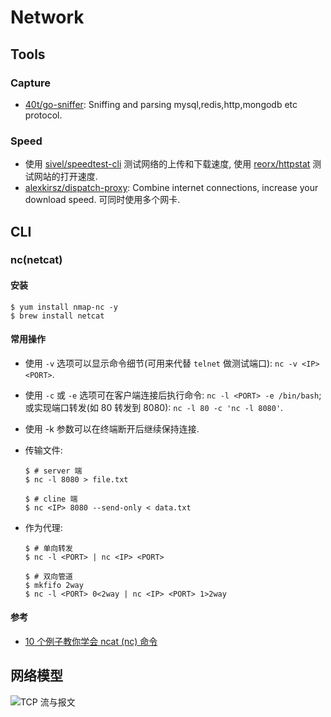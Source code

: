 # Network

## Tools
### Capture
* [40t/go-sniffer](https://github.com/40t/go-sniffer): Sniffing and parsing mysql,redis,http,mongodb etc protocol. 


### Speed

* 使用 [sivel/speedtest-cli](https://github.com/sivel/speedtest-cli) 测试网络的上传和下载速度, 使用 [reorx/httpstat](https://github.com/reorx/httpstat) 测试网站的打开速度.
* [alexkirsz/dispatch-proxy](https://github.com/alexkirsz/dispatch-proxy): Combine internet connections, increase your download speed. 可同时使用多个网卡.


## CLI
### nc(netcat)
#### 安装

```shell
$ yum install nmap-nc -y
$ brew install netcat
```

#### 常用操作
* 使用 `-v` 选项可以显示命令细节(可用来代替 `telnet` 做测试端口): `nc -v <IP> <PORT>`.
* 使用 `-c` 或 `-e` 选项可在客户端连接后执行命令: `nc -l <PORT> -e /bin/bash`; 或实现端口转发(如 80 转发到 8080): `nc -l 80 -c 'nc -l 8080'`.
* 使用 -k 参数可以在终端断开后继续保持连接.
* 传输文件:

    ```shell
    $ # server 端
    $ nc -l 8080 > file.txt
    
    $ # cline 端
    $ nc <IP> 8080 --send-only < data.txt
    ```
    
* 作为代理:

    ```shell
    $ # 单向转发
    $ nc -l <PORT> | nc <IP> <PORT>
    
    $ # 双向管道
    $ mkfifo 2way
    $ nc -l <PORT> 0<2way | nc <IP> <PORT> 1>2way
    ```
    
#### 参考
* [10 个例子教你学会 ncat (nc) 命令](https://linux.cn/article-9190-1.html)


## 网络模型

![TCP 流与报文](https://files-kyo.oss-cn-hongkong.aliyuncs.com/FqHQj_TybNiDuLzSb3bJx-DFaQsY.png)